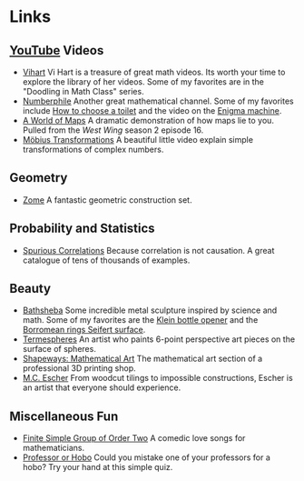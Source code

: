 # Links #

## [YouTube](https://youtube.com/) Videos ##

* [Vihart](https://www.youtube.com/user/Vihart)
  Vi Hart is a treasure of great math videos. Its worth your time to explore the
  library of her videos. Some of my favorites are in the "Doodling in Math
  Class" series.
* [Numberphile](https://www.youtube.com/user/numberphile) Another great
  mathematical channel. Some of my favorites include
  [How to choose a toilet](https://www.youtube.com/watch?v=ZWib5olGbQ0)
  and the video on the
  [Enigma machine](https://www.youtube.com/watch?v=G2_Q9FoD-oQ).
* [A World of Maps](https://www.youtube.com/watch?v=vVX-PrBRtTY) A dramatic
  demonstration of how maps lie to you. Pulled from the *West Wing* season 2
  episode 16.
* [Möbius Transformations](https://www.youtube.com/watch?v=0z1fIsUNhO4) A
  beautiful little video explain simple transformations of complex numbers.

## Geometry ##

* [Zome](https://www.zometool.com/) A fantastic geometric construction set.

## Probability and Statistics ##

* [Spurious Correlations](https://tylervigen.com/spurious-correlations) Because
  correlation is not causation. A great catalogue of tens of thousands of
  examples.

## Beauty ##

* [Bathsheba](https://www.bathsheba.com/) Some incredible metal sculpture
  inspired by science and math. Some of my favorites are the
  [Klein bottle opener](https://www.bathsheba.com/math/klein/) and the
  [Borromean rings Seifert surface](https://www.bathsheba.com/math/borromean/).
* [Termespheres](https://termespheres.com/) An artist who paints 6-point
  perspective art pieces on the surface of spheres.
* [Shapeways: Mathematical Art](https://www.shapeways.com/marketplace/art/mathematical-art)
  The mathematical art section of a professional 3D printing shop.
* [M.C. Escher](https://mcescher.com/gallery/) From woodcut tilings to
  impossible constructions, Escher is an artist that everyone should experience.

## Miscellaneous Fun ##

* [Finite Simple Group of Order Two](https://www.youtube.com/watch?v=BipvGD-LCjU)
  A comedic love songs for mathematicians.
* [Professor or Hobo](http://www.proforhobo.com/) Could you mistake one of your
  professors for a hobo? Try your hand at this simple quiz.


